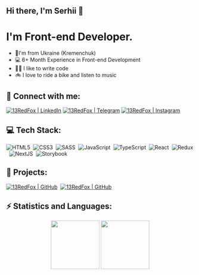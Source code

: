 ## Hi there, I'm Serhii 👋

# I'm Front-end Developer.

- 📍I'm from Ukraine (Kremenchuk)
- 💻 6+ Month Experience in Front-end Development
- 🧑‍💻 I like to write code
- 🚲 I love to ride a bike and listen to music

## 🤝 Connect with me:

[<img alt="13RedFox | LinkedIn" src="https://img.shields.io/badge/LinkedIn-1a5ad9.svg?&style=for-for-the-badge&logo=linkedin&logoColor=fff" />][linkedin]
[<img alt="13RedFox | Telegram" src="https://img.shields.io/badge/Instagram-e88274.svg?&style=for-for-the-badge&logo=Instagram&logoColor=fff" />][telegram]
[<img alt="13RedFox | Instagram" src="https://img.shields.io/badge/Telegram-4b81eb.svg?&style=for-for-the-badge&logo=telegram&logoColor=fff" />][instagram]

## 💻 Tech Stack:

<img alt="HTML5" src="https://img.shields.io/badge/HTML5-476072.svg?&style=for-the-badge&logo=html5&logoColor=fff&logoWidth=20&labelColor=FF5403" />&nbsp;
<img alt="CSS3" src="https://img.shields.io/badge/CSS3-476072.svg?&style=for-the-badge&logo=CSS3&logoColor=fff&logoWidth=20&labelColor=3DB2FF" />&nbsp;
<img alt="SASS" src="https://img.shields.io/badge/SCSS-476072.svg?&style=for-the-badge&logo=SASS&logoColor=fff&logoWidth=20&labelColor=BC658D" />&nbsp;
<img alt="JavaScript" src="https://img.shields.io/badge/JavaScript-476072.svg?&style=for-the-badge&logo=javascript&logoColor=fff&logoWidth=20&labelColor=FFCA00" />&nbsp;
<img alt="TypeScript" src="https://img.shields.io/badge/TypeScript-476072.svg?&style=for-the-badge&logo=TypeScript&logoColor=fff&logoWidth=20&labelColor=39A2DB" />&nbsp;
<img alt="React" src="https://img.shields.io/badge/React-476072.svg?&style=for-the-badge&logo=react&logoColor=fff&logoWidth=20&labelColor=03506F" />&nbsp;
<img alt="Redux" src="https://img.shields.io/badge/Redux-476072.svg?&style=for-the-badge&logo=redux&logoColor=fff&logoWidth=20&labelColor=52057B" />&nbsp;
<img alt="NextJS" src="https://img.shields.io/badge/Next JS-476072.svg?&style=for-the-badge&logo=next.js&logoColor=fff&logoWidth=20&labelColor=E97878" />&nbsp;
<img alt="Storybook" src="https://img.shields.io/badge/Storybook-476072.svg?&style=for-the-badge&logo=storybook&logoColor=fff&logoWidth=20&labelColor=F2789F" />&nbsp;

## 🚧 Projects:

[<img alt="13RedFox | GitHub" src="https://img.shields.io/badge/project:_MUSIC-4700F6.svg?&style=for-for-the-badge&logo=github&logoColor=fff" />][music]&nbsp;
[<img alt="13RedFox | GitHub" src="https://img.shields.io/badge/project:_STAN'S-06B25F.svg?&style=for-for-the-badge&logo=github&logoColor=fff" />][stans]

## ⚡ Statistics and Languages:

<p align="center">
  <img height="130px" src="https://github-readme-stats.vercel.app/api?username=13redfox&hide_title=true&hide_border=true&show_icons=true&include_all_commits=true&count_private=true&line_height=21&text_color=000&icon_color=000&bg_color=0,ea6161,ffc64d,fffc4d,52fa5a&theme=graywhite" />
  <!-- wi*quL3fcV -->
  <img height="130px" src="https://github-readme-stats.vercel.app/api/top-langs/?username=13redfox&hide=html&hide_title=true&hide_border=true&layout=compact&langs_count=6&exclude_repo=comp426,Redventures-Movie-Quotes&text_color=000&icon_color=fff&bg_color=0,52fa5a,4dfcff,c64dff&theme=graywhite" />
</p>
<!--

**13RedFox/13RedFox** is a ✨ _special_ ✨ repository because its `README.md` (this file) appears on your GitHub profile.

Here are some ideas to get you started:

- 🔭 I’m currently working on ...

- 🌱 I’m currently learning ...

- 👯 I’m looking to collaborate on ...

- 🤔 I’m looking for help with ...

- 💬 Ask me about ...

- 📫 How to reach me: ...

- 😄 Pronouns: ...

- ⚡ Fun fact: ...

-->

[linkedin]: https://www.linkedin.com/in/13redfox/
[telegram]: https://t.me/gtCunningFox
[instagram]: https://www.instagram.com/gtcunningfox
[stans]: https://github.com/13RedFox/project_stants_assets
[music]: https://github.com/13RedFox/project_musik-concert
